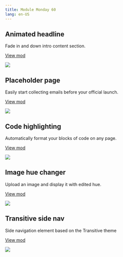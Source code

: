 ```yaml
---
title: Module Monday 60
lang: en-US
---
```


## Animated headline

Fade in and down intro content section.

<a class="btn btn-sm" href="https://anymod.com/mod/headline-section-ralbmd?preview=true">View mod</a>

<a href="https://anymod.com/mod/headline-section-ralbmd?preview=true">
  <img src="https://res.cloudinary.com/component/image/upload/v1571700593/headline_owct91.gif"/>
</a>

## Placeholder page

Easily start collecting emails before your official launch.

<a class="btn btn-sm" href="https://anymod.com/mod/coming-soon-landing-page-llookd?preview=true">View mod</a>

<a href="https://anymod.com/mod/coming-soon-landing-page-llookd?preview=true">
  <img src="https://res.cloudinary.com/component/image/upload/v1571700597/eventually_j6mgpl.gif"/>
</a>

## Code highlighting

Automatically format your blocks of code on any page.

<a class="btn btn-sm" href="https://anymod.com/mod/formatted-display-html-css-js-etc-akbra?preview=true">View mod</a>

<a href="https://anymod.com/mod/formatted-display-html-css-js-etc-akbra?preview=true">
  <img src="https://res.cloudinary.com/component/image/upload/v1571700593/code_v3vcds.png"/>
</a>

## Image hue changer

Upload an image and display it with edited hue.

<a class="btn btn-sm" href="https://anymod.com/mod/image-hue-change-dkklrn?preview=true">View mod</a>

<a href="https://anymod.com/mod/image-hue-change-dkklrn?preview=true">
  <img src="https://res.cloudinary.com/component/image/upload/v1571700593/hue_f0n9oi.gif"/>
</a>

## Transitive side nav

Side navigation element based on the Transitive theme

<a class="btn btn-sm" href="https://anymod.com/mod/navbar-llkrla?preview=true&dark=true">View mod</a>

<a href="https://anymod.com/mod/navbar-llkrla?preview=true&dark=true">
  <img src="https://res.cloudinary.com/component/image/upload/v1571700593/sidenav_alltaz.gif"/>
</a>
